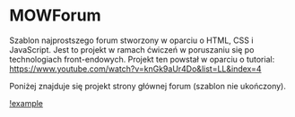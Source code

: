 # MOWForum

Szablon najprostszego forum stworzony w oparciu o HTML, CSS i JavaScript. Jest to projekt w ramach ćwiczeń w poruszaniu się
po technologiach front-endowych. Projekt ten powstał w oparciu o tutorial: https://www.youtube.com/watch?v=knGk9aUr4Do&list=LL&index=4

Poniżej znajduje się projekt strony głównej forum (szablon nie ukończony).

[!example](./screenshots/img01.png)
